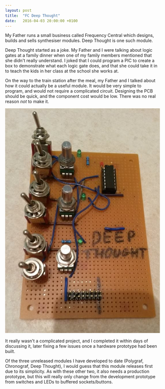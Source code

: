 ```yaml
---
layout: post
title:  "FC Deep Thought"
date:   2016-04-03 20:00:00 +0100
---
```

My Father runs a small business called Frequency Central which
designs, builds and sells synthesiser modules.
Deep Thought is one such module.

Deep Thought started as a joke. 
My Father and I were talking about logic gates at a family dinner
when one of my family members mentioned that she didn't really understand.
I joked that I could program a PIC to create a box to demonstrate what each
logic gate does, and that she could take it in to teach the kids in her class
at the school she works at.

On the way to the train station after the meal, 
my Father and I talked about how it could actually be a useful module.
It would be very simple to program, and would not require a complicated circuit.
Designing the PCB should be quick, and the component cost would be low.
There was no real reason *not* to make it.

![Deep Thought Prototype](/assets/images/deep-thought-prototype.jpg)

It really wasn't a complicated project, 
and I completed it within days of discussing it,
later fixing a few issues once a hardware prototype had been built. 

Of the three unreleased modules I have developed to date 
(Polygraf, Chronograf, Deep Thought), 
I would guess that this module releases first due to its simplicity.
As with these other two, it also needs a production prototype,
but this will really only change from the development prototype
from switches and LEDs to buffered sockets/buttons.
